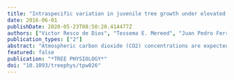 ```yaml
---
title: "Intraspecific variation in juvenile tree growth under elevated CO2 alone and with O-3: a meta-analysis"
date: 2016-06-01
publishDate: 2020-05-23T08:50:20.414477Z
authors: ["Victor Resco de Dios", "Tessema E. Mereed", "Juan Pedro Ferrio", "David T. Tissue", "Jordi Voltas"]
publication_types: ["2"]
abstract: "Atmospheric carbon dioxide (CO2) concentrations are expected to increase throughout this century, potentially fostering tree growth. A wealth of studies have examined the variation in CO2 responses across tree species, but the extent of intraspecific variation in response to elevated CO2 (eCO(2)) has, so far, been examined in individual studies and syntheses of published work are currently lacking. We conducted a meta-analysis on the effects of eCO(2) on tree growth (height, stem biomass and stem volume) and photosynthesis across genotypes to examine whether there is genetic variation in growth responses to eCO(2) and to understand their dependence on photosynthesis. We additionally examined the interaction between the responses to eCO(2) and ozone (O-3), another global change agent. Most of the published studies so far have been conducted in juveniles and in Populus spp., although the patterns observed were not species dependent. All but one study reported significant genetic variation in stem biomass, and the magnitude of intraspecific variation in response to eCO(2) was similar in magnitude to previous analyses on interspecific variation. Growth at eCO(2) was predictable from growth at ambient CO2 (R(2)aEuro...=aEuro...0.60), and relative rankings of genotype performance were preserved across CO2 levels, indicating no significant interaction between genotypic and environmental effects. The growth response to eCO(2) was not correlated with the response of photosynthesis (PaEuro...> aEuro...0.1), and while we observed 57.7% average increases in leaf photosynthesis, stem biomass and volume increased by 36 and 38.5%, respectively, and height only increased by 9.5%, suggesting a predominant role for carbon allocation in ultimately driving the response to eCO(2). Finally, best-performing genotypes under eCO(2) also responded better under eCO(2) and elevated O-3. Further research needs include widening the study of intraspecific variation beyond the genus Populus and examining the interaction between eCO(2) and other environmental stressors. We conclude that significant potential to foster CO2-induced productivity gains through tree breeding exists, that these programs could be based upon best-performing genotypes under ambient conditions and that they would benefit from an increased understanding on the controls of allocation."
featured: false
publication: "*TREE PHYSIOLOGY*"
doi: "10.1093/treephys/tpw026"
---
```


